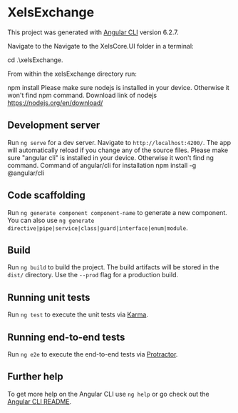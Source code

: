 # XelsExchange

This project was generated with [Angular CLI](https://github.com/angular/angular-cli) version 6.2.7.

Navigate to the Navigate to the XelsCore.UI folder in a terminal:

cd .\xelsExchange.

From within the xelsExchange directory run:

npm install
Please make sure nodejs is installed in your device. Otherwise it won't find npm command.
Download link of nodejs
https://nodejs.org/en/download/

## Development server

Run `ng serve` for a dev server. Navigate to `http://localhost:4200/`. The app will automatically reload if you change any of the source files.
Please make sure "angular cli" is installed in your device. Otherwise it won't find ng command.
Command of angular/cli for installation
npm install -g @angular/cli

## Code scaffolding

Run `ng generate component component-name` to generate a new component. You can also use `ng generate directive|pipe|service|class|guard|interface|enum|module`.

## Build

Run `ng build` to build the project. The build artifacts will be stored in the `dist/` directory. Use the `--prod` flag for a production build.

## Running unit tests

Run `ng test` to execute the unit tests via [Karma](https://karma-runner.github.io).

## Running end-to-end tests

Run `ng e2e` to execute the end-to-end tests via [Protractor](http://www.protractortest.org/).

## Further help

To get more help on the Angular CLI use `ng help` or go check out the [Angular CLI README](https://github.com/angular/angular-cli/blob/master/README.md).
